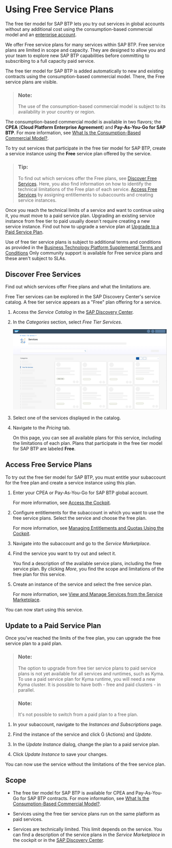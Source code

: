 <!-- loio524e1081d8dc4b0f9d055a6bec383ec3 -->

<link rel="stylesheet" type="text/css" href="../css/sap-icons.css"/>

# Using Free Service Plans

The free tier model for SAP BTP lets you try out services in global accounts without any additional cost using the consumption-based commercial model and an [enterprise account](https://help.sap.com/docs/btp/sap-business-technology-platform/enterprise-accounts?version=Cloud).



We offer Free service plans for many services within SAP BTP. Free service plans are limited in scope and capacity. They are designed to allow you and your team to explore new SAP BTP capabilities before committing to subscribing to a full capacity paid service.

The free tier model for SAP BTP is added automatically to new and existing contracts using the consumption-based commercial model. There, the Free service plans are visible.

> ### Note:  
> The use of the consumption-based commercial model is subject to its availability in your country or region.

The consumption-based commercial model is available in two flavors; the **CPEA** \(**Cloud Platform Enterprise Agreement**\) and **Pay-As-You-Go for SAP BTP**. For more information, see [What Is the Consumption-Based Commercial Model?](what-is-the-consumption-based-commercial-model-7047eb4.md).

To try out services that participate in the free tier model for SAP BTP, create a service instance using the **Free** service plan offered by the service.

> ### Tip:  
> To find out which services offer the Free plans, see [Discover Free Services](using-free-service-plans-524e108.md#loio524e1081d8dc4b0f9d055a6bec383ec3__Find-FreeServices). Here, you also find information on how to identify the technical limitations of the Free plan of each service. [Access Free Services](using-free-service-plans-524e108.md#loio524e1081d8dc4b0f9d055a6bec383ec3__Access-FreeServices) by assigning entitlements to subaccounts and creating service instances.

Once you reach the technical limits of a service and want to continue using it, you must move to a paid service plan. Upgrading an existing service instance from free tier to paid usually doesn't require creating a new service instance. Find out how to upgrade a service plan at [Upgrade to a Paid Service Plan](using-free-service-plans-524e108.md#loio524e1081d8dc4b0f9d055a6bec383ec3__Upgrade-FreeServices).

Use of free tier service plans is subject to additional terms and conditions as provided in the [Business Technology Platform Supplemental Terms and Conditions](https://www.sap.com/about/trust-center/agreements/cloud/cloud-services.html?tag=language:english&search=Supplement%20Business%20Technology%20Platform&sort=latest_desc) Only community support is available for Free service plans and these aren't subject to SLAs.



<a name="loio524e1081d8dc4b0f9d055a6bec383ec3__Find-FreeServices"/>

## Discover Free Services

Find out which services offer Free plans and what the limitations are.

Free Tier services can be explored in the SAP Discovery Center's service catalog. A free tier service appears as a "Free" plan offering for a service.

1.  Access the *Service Catalog* in the [SAP Discovery Center](https://discovery-center.cloud.sap/#/viewServices).

2.  In the *Categories* section, select *Free Tier Services*.

    ![](images/Discovery_Center_Free-Tier_Services_SUI_3aadc27.png)

3.  Select one of the services displayed in the catalog.

4.  Navigate to the *Pricing* tab.

    On this page, you can see all available plans for this service, including the limitations of each plan. Plans that participate in the free tier model for SAP BTP are labeled **Free**.




<a name="loio524e1081d8dc4b0f9d055a6bec383ec3__Access-FreeServices"/>

## Access Free Service Plans

To try out the free tier model for SAP BTP, you must entitle your subaccount for the free plan and create a service instance using this plan.

1.  Enter your CPEA or Pay-As-You-Go for SAP BTP global account.

    For more information, see [Access the Cockpit](https://help.sap.com/products/BTP/65de2977205c403bbc107264b8eccf4b/4e750660b72e4fd6b2485ffb0b3cbdca.html?version=Cloud).

2.  Configure entitlements for the subaccount in which you want to use the free service plans. Select the service and choose the free plan.

    For more information, see [Managing Entitlements and Quotas Using the Cockpit](../50-administration-and-ops/managing-entitlements-and-quotas-using-the-cockpit-c824874.md).

3.  Navigate into the subaccount and go to the *Service Marketplace*.

4.  Find the service you want to try out and select it.

    You find a description of the available service plans, including the free service plan. By clicking *More*, you find the scope and limitations of the free plan for this service.

5.  Create an instance of the service and select the free service plan.

    For more information, see [View and Manage Services from the Service Marketplace](https://help.sap.com/viewer/09cc82baadc542a688176dce601398de/Cloud/en-US/affcc245c332433ba71917ff715b9971.html).


You can now start using this service.



<a name="loio524e1081d8dc4b0f9d055a6bec383ec3__Upgrade-FreeServices"/>

## Update to a Paid Service Plan

Once you've reached the limits of the free plan, you can upgrade the free service plan to a paid plan.

> ### Note:  
> The option to upgrade from free tier service plans to paid service plans is not yet available for all services and runtimes, such as Kyma. To use a paid service plan for Kyma runtime, you will need a new Kyma cluster. It is possible to have both - free and paid clusters - in parallel.

> ### Note:  
> It's not possible to switch from a paid plan to a free plan.

1.  In your subaccount, navigate to the *Instances and Subscriptions* page.

2.  Find the instance of the service and click <span class="SAP-icons"></span> \(Actions\) and *Update*.

3.  In the *Update Instance* dialog, change the plan to a paid service plan.

4.  Click *Update Instance* to save your changes.


You can now use the service without the limitations of the free service plan.



<a name="loio524e1081d8dc4b0f9d055a6bec383ec3__Scope-FreeServices"/>

## Scope

-   The free tier model for SAP BTP is available for CPEA and Pay-As-You-Go for SAP BTP contracts. For more information, see [What Is the Consumption-Based Commercial Model?](what-is-the-consumption-based-commercial-model-7047eb4.md).

-   Services using the free tier service plans run on the same platform as paid services.

-   Services are technically limited. This limit depends on the service. You can find a description of the service plans in the *Service Marketplace* in the cockpit or in the [SAP Discovery Center](https://discovery-center.cloud.sap/#/viewServices).


